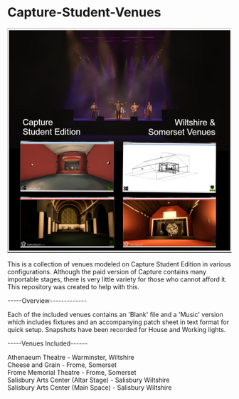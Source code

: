 # Capture-Student-Venues
![Capture Student Venues](https://github.com/xetatian/Capture-Student-Venues/blob/master/Image.png?raw=true)


This is a collection of venues modeled on Capture Student Edition in various configurations. Although the paid version of Capture contains many importable stages, there is very little variety for those who cannot afford it. This repository was created to help with this.

-----Overview-------------

Each of the included venues contains an  'Blank' file and a 'Music' version which includes fixtures and an accompanying patch sheet in text format for quick setup.
Snapshots have been recorded for House and Working lights.

-----Venues Included------

Athenaeum Theatre - Warminster, Wiltshire<br>
Cheese and Grain - Frome, Somerset<br>
Frome Memorial Theatre - Frome, Somerset<br>
Salisbury Arts Center (Altar Stage) - Salisbury Wiltshire<br>
Salisbury Arts Center (Main Space) - Salisbury Wiltshire<br>
